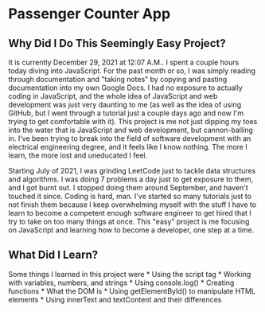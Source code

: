 # Passenger Counter App

## Why Did I Do This Seemingly Easy Project? 
It is currently December 29, 2021 at 12:07 A.M.. I spent a couple hours today diving into JavaScript. For the past month or so, I was simply reading through documentation and "taking notes" by copying and pasting documentation into my own Google Docs. I had no exposure to actually coding in JavaScript, and the whole idea of JavaScript and web development was just very daunting to me (as well as the idea of using GitHub, but I went through a tutorial just a couple days ago and now I'm trying to get comfortable with it). This project is me not just dipping my toes into the water that is JavaScript and web development, but cannon-balling in. I've been trying to break into the field of software development with an electrical engineering degree, and it feels like I know nothing. The more I learn, the more lost and uneducated I feel. 

Starting July of 2021, I was grinding LeetCode just to tackle data structures and algorithms. I was doing 7 problems a day just to get exposure to them, and I got burnt out. I stopped doing them around September, and haven't touched it since. Coding is hard, man. I've started so many tutorials just to not finish them because I keep overwhelming myself with the stuff I have to learn to become a competent enough software engineer to get hired that I try to take on too many things at once. This "easy" project is me focusing on JavaScript and learning how to become a developer, one step at a time.  

## What Did I Learn?
Some things I learned in this project were 
    * Using the script tag
    * Working with variables, numbers, and strings
    * Using console.log() 
    * Creating functions
    * What the DOM is
    * Using getElementById() to manipulate HTML elements
    * Using innerText and textContent and their differences